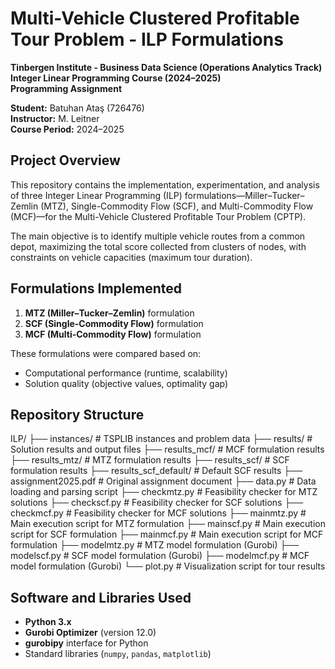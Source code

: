 # Multi-Vehicle Clustered Profitable Tour Problem - ILP Formulations

**Tinbergen Institute - Business Data Science (Operations Analytics Track)**  
**Integer Linear Programming Course (2024–2025)**  
**Programming Assignment**

**Student:** Batuhan Ataş (726476)  
**Instructor:** M. Leitner  
**Course Period:** 2024–2025

## Project Overview
This repository contains the implementation, experimentation, and analysis of three Integer Linear Programming (ILP) formulations—Miller–Tucker–Zemlin (MTZ), Single-Commodity Flow (SCF), and Multi-Commodity Flow (MCF)—for the Multi-Vehicle Clustered Profitable Tour Problem (CPTP). 

The main objective is to identify multiple vehicle routes from a common depot, maximizing the total score collected from clusters of nodes, with constraints on vehicle capacities (maximum tour duration).

## Formulations Implemented
1. **MTZ (Miller–Tucker–Zemlin)** formulation
2. **SCF (Single-Commodity Flow)** formulation
3. **MCF (Multi-Commodity Flow)** formulation

These formulations were compared based on:
- Computational performance (runtime, scalability)
- Solution quality (objective values, optimality gap)

## Repository Structure

ILP/
├── instances/ # TSPLIB instances and problem data
├── results/ # Solution results and output files
├── results_mcf/ # MCF formulation results
├── results_mtz/ # MTZ formulation results
├── results_scf/ # SCF formulation results
├── results_scf_default/ # Default SCF results
├── assignment2025.pdf # Original assignment document
├── data.py # Data loading and parsing script
├── checkmtz.py # Feasibility checker for MTZ solutions
├── checkscf.py # Feasibility checker for SCF solutions
├── checkmcf.py # Feasibility checker for MCF solutions
├── mainmtz.py # Main execution script for MTZ formulation
├── mainscf.py # Main execution script for SCF formulation
├── mainmcf.py # Main execution script for MCF formulation
├── modelmtz.py # MTZ model formulation (Gurobi)
├── modelscf.py # SCF model formulation (Gurobi)
├── modelmcf.py # MCF model formulation (Gurobi)
└── plot.py # Visualization script for tour results

## Software and Libraries Used
- **Python 3.x**
- **Gurobi Optimizer** (version 12.0)
- **gurobipy** interface for Python
- Standard libraries (`numpy`, `pandas`, `matplotlib`)


